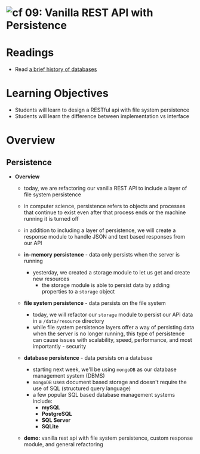 ![cf](http://i.imgur.com/7v5ASc8.png) 09: Vanilla REST API with Persistence
=====================================

# Readings
* Read [a brief history of databases](http://avant.org/project/history-of-databases/)

# Learning Objectives
* Students will learn to design a RESTful api with file system persistence
* Students will learn the difference between implementation vs interface

# Overview
## Persistence
  * **Overview**
    * today, we are refactoring our vanilla REST API to include a layer of file system persistence
     * in computer science, persistence refers to objects and processes that continue to exist even after that process ends or the machine running it is turned off
    * in addition to including a layer of persistence, we will create a response module to handle JSON and text based responses from our API

    * **in-memory persistence** - data only persists when the server is running
      * yesterday, we created a storage module to let us get and create new resources
        * the storage module is able to persist data by adding properties to a `storage` object

    * **file system persistence** - data persists on the file system
      * today, we will refactor our `storage` module to persist our API data in a `/data/resource` directory
      * while file system persistence layers offer a way of persisting data when the server is no longer running, this type of persistence can cause issues with scalability, speed, performance, and most importantly - security

    * **database persistence** - data persists on a database
      * starting next week, we'll be using `mongoDB` as our database management system (DBMS)
      * `mongoDB` uses document based storage and doesn't require the use of SQL (structured query language)
      * a few popular SQL based database management systems include:
        * **mySQL**
        * **PostgreSQL**
        * **SQL Server**
        * **SQLite**
    * **demo:** vanilla rest api with file system persistence, custom response module, and general refactoring
